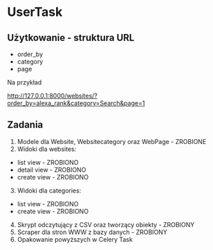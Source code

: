 # UserTask

## Użytkowanie - struktura URL

* order_by
* category
* page

Na przykład

http://127.0.0.1:8000/websites/?order_by=alexa_rank&category=Search&page=1

## Zadania
1. Modele dla Website, Websitecategory oraz WebPage - ZROBIONE
2. Widoki dla websites:
- list view - ZROBIONO
- detail view - ZROBIONO
- create view - ZROBIONO
3. Widoki dla categories:
- list view - ZROBIONO
- create view - ZROBIONO
4. Skrypt odczytujący z CSV oraz tworzący obiekty - ZROBIONY
5. Scraper dla stron WWW z bazy danych - ZROBIONY
6. Opakowanie powyższych w Celery Task
